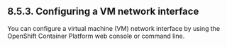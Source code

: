 ## 8.5.3. Configuring a VM network interface

You can configure a virtual machine (VM) network interface by using the OpenShift Container Platform web console or command line.

